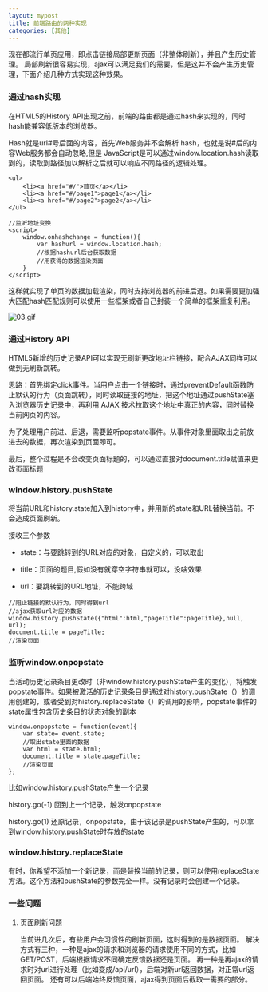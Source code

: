 ```yaml
---
layout: mypost
title: 前端路由的两种实现
categories: [其他]
---
```


现在都流行单页应用，即点击链接局部更新页面（非整体刷新），并且产生历史管理。
局部刷新很容易实现，ajax可以满足我们的需要，但是这并不会产生历史管理，下面介绍几种方式实现这种效果。

### 通过hash实现

在HTML5的History API出现之前，前端的路由都是通过hash来实现的，同时hash能兼容低版本的浏览器。

Hash就是url#号后面的内容，首先Web服务并不会解析 hash，也就是说#后的内容Web服务都会自动忽略,但是 JavaScript是可以通过window.location.hash读取到的，读取到路径加以解析之后就可以响应不同路径的逻辑处理。

```
<ul>  
    <li><a href="#/">首页</a></li> 
    <li><a href="#/page1">page1</a></li> 
    <li><a href="#/page2">page2</a></li> 
</ul>

//监听地址变换
<script>
    window.onhashchange = function(){
        var hashurl = window.location.hash;
        //根据hashurl后台获取数据
        //用获得的数据渲染页面
    }
</script>
```

这样就实现了单页的数据加载渲染，同时支持浏览器的前进后退。如果需要更加强大匹配hash匹配规则可以使用一些框架或者自己封装一个简单的框架重复利用。

![03.gif](03.gif)

### 通过History API

HTML5新增的历史记录API可以实现无刷新更改地址栏链接，配合AJAX同样可以做到无刷新跳转。

思路：首先绑定click事件。当用户点击一个链接时，通过preventDefault函数防止默认的行为（页面跳转），同时读取链接的地址，把这个地址通过pushState塞入浏览器历史记录中，再利用 AJAX 技术拉取这个地址中真正的内容，同时替换当前网页的内容。

为了处理用户前进、后退，需要监听popstate事件。从事件对象里面取出之前放进去的数据，再次渲染到页面即可。

最后，整个过程是不会改变页面标题的，可以通过直接对document.title赋值来更改页面标题

### window.history.pushState

将当前URL和history.state加入到history中，并用新的state和URL替换当前。不会造成页面刷新。

接收三个参数

+ state：与要跳转到的URL对应的对象，自定义的，可以取出

+ title：页面的题目,假如没有就穿空字符串就可以，没啥效果

+ url：要跳转到的URL地址，不能跨域

```
//阻止链接的默认行为，同时得到url
//ajax获取url对应的数据
window.history.pushState({"html":html,"pageTitle":pageTitle},null, url);
document.title = pageTitle;
//渲染页面
```

### 监听window.onpopstate

当活动历史记录条目更改时（非window.history.pushState产生的变化），将触发popstate事件。如果被激活的历史记录条目是通过对history.pushState（）的调用创建的，或者受到对history.replaceState（）的调用的影响，popstate事件的state属性包含历史条目的状态对象的副本

```
window.onpopstate = function(event){
    var state= event.state;
    //取出state里面的数据
    var html = state.html;
    document.title = state.pageTitle;
    //渲染页面
};
```

比如window.history.pushState产生一个记录

history.go(-1) 回到上一个记录，触发onpopstate

history.go(1) 还原记录，onpopstate，由于该记录是pushState产生的，可以拿到window.history.pushState时存放的state


### window.history.replaceState

有时，你希望不添加一个新记录，而是替换当前的记录，则可以使用replaceState方法。这个方法和pushState的参数完全一样。没有记录时会创建一个记录。

### 一些问题

1. 页面刷新问题

    当前进几次后，有些用户会习惯性的刷新页面，这时得到的是数据页面。
	解决方式有三种，一种是ajax的请求和浏览器的请求使用不同的方式，比如GET/POST，后端根据请求不同确定反馈数据还是页面。
	再一种是再ajax的请求时对url进行处理（比如变成/api/url），后端对新url返回数据，对正常url返回页面。
	还有可以后端始终反馈页面，ajax得到页面后截取一需要的部分。
